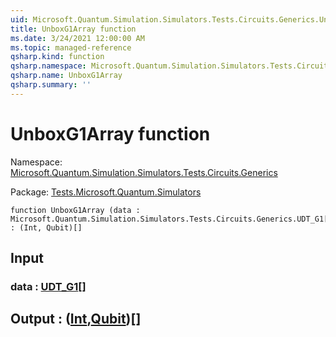 ```yaml
---
uid: Microsoft.Quantum.Simulation.Simulators.Tests.Circuits.Generics.UnboxG1Array
title: UnboxG1Array function
ms.date: 3/24/2021 12:00:00 AM
ms.topic: managed-reference
qsharp.kind: function
qsharp.namespace: Microsoft.Quantum.Simulation.Simulators.Tests.Circuits.Generics
qsharp.name: UnboxG1Array
qsharp.summary: ''
---
```


# UnboxG1Array function

Namespace: [Microsoft.Quantum.Simulation.Simulators.Tests.Circuits.Generics](xref:Microsoft.Quantum.Simulation.Simulators.Tests.Circuits.Generics)

Package: [Tests.Microsoft.Quantum.Simulators](https://nuget.org/packages/Tests.Microsoft.Quantum.Simulators)




```qsharp
function UnboxG1Array (data : Microsoft.Quantum.Simulation.Simulators.Tests.Circuits.Generics.UDT_G1[]) : (Int, Qubit)[]
```


## Input

### data : [UDT_G1](xref:Microsoft.Quantum.Simulation.Simulators.Tests.Circuits.Generics.UDT_G1)[]





## Output : ([Int](xref:microsoft.quantum.lang-ref.int),[Qubit](xref:microsoft.quantum.lang-ref.qubit))[]

